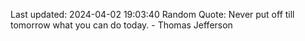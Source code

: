 Last updated: 2024-04-02 19:03:40
Random Quote: Never put off till tomorrow what you can do today. - Thomas Jefferson